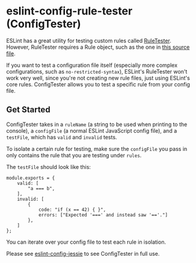 # eslint-config-rule-tester (ConfigTester)
ESLint has a great utility for testing custom rules called [RuleTester](https://eslint.org/docs/developer-guide/nodejs-api#ruletester). However, RuleTester requires a Rule object, such as the one in [this source file](https://eslint.org/docs/developer-guide/working-with-rules).

If you want to test a configuration file itself (especially more complex configurations, such as `no-restricted-syntax`), ESLint's RuleTester won't work very well, since you're not creating new rule files, just using ESLint's core rules. ConfigTester allows you to test a specific rule from your config file.


## Get Started

ConfigTester takes in a `ruleName` (a string to be used when printing to the console), a `configFile` (a normal ESLint JavaScript config file), and a `testFile`, which has `valid` and `invalid` tests.

To isolate a certain rule for testing, make sure the `configFile` you pass in only contains the rule that you are testing under `rules`.

The `testFile` should look like this:

```
module.exports = {
	valid: [
		"a === b",
	],
	invalid: [
		{
			code: "if (x == 42) { }",
			errors: ["Expected '===' and instead saw '=='."]
		},
	]
};
```

You can iterate over your config file to test each rule in isolation. 

Please see [eslint-config-jessie](https://github.com/Agoric/eslint-config-jessie) to see ConfigTester in full use. 
